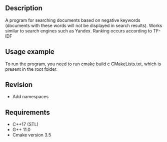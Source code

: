 ## Description
A program for searching documents based on negative keywords (documents with these words will not be displayed in search results). Works similar to search engines such as Yandex. Ranking occurs according to TF-IDF

## Usage example
To run the program, you need to run cmake build c CMakeLists.txt, which is present in the root folder.

## Revision
- Add namespaces

## Requirements
- C++17 (STL)
- G++ 11.0
- Cmake version 3.5
